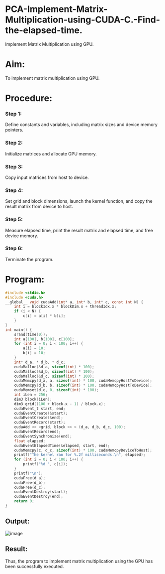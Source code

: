 # PCA-Implement-Matrix-Multiplication-using-CUDA-C.-Find-the-elapsed-time.
Implement Matrix Multiplication using GPU.

# Aim:
To implement matrix multiplication using GPU.

# Procedure:
### Step 1:
Define constants and variables, including matrix sizes and device memory pointers.

### Step 2:
Initialize matrices and allocate GPU memory.

### Step 3:
Copy input matrices from host to device.

### Step 4:
Set grid and block dimensions, launch the kernel function, and copy the result matrix from device to host.

### Step 5:
Measure elapsed time, print the result matrix and elapsed time, and free device memory.

### Step 6:
Terminate the program.

# Program:
``` c
#include <stdio.h>
#include <cuda.h>
__global__ void cudaAdd(int* a, int* b, int* c, const int N) {
    int i = blockIdx.x * blockDim.x + threadIdx.x;
    if (i < N) {
        c[i] = a[i] * b[i];
    }
}
int main() {
    srand(time(0));
    int a[100], b[100], c[100];
    for (int i = 0; i < 100; i++) {
        a[i] = 10;
        b[i] = 10;
    }
    int* d_a, * d_b, * d_c;
    cudaMalloc(&d_a, sizeof(int) * 100);
    cudaMalloc(&d_b, sizeof(int) * 100);
    cudaMalloc(&d_c, sizeof(int) * 100);
    cudaMemcpy(d_a, a, sizeof(int) * 100, cudaMemcpyHostToDevice);
    cudaMemcpy(d_b, b, sizeof(int) * 100, cudaMemcpyHostToDevice);
    cudaMemset(d_c, 0, sizeof(int) * 100);
    int iLen = 256;
    dim3 block(iLen);
    dim3 grid((100 + block.x - 1) / block.x);
    cudaEvent_t start, end;
    cudaEventCreate(&start);
    cudaEventCreate(&end);
    cudaEventRecord(start);
    cudaAdd << <grid, block >> > (d_a, d_b, d_c, 100);
    cudaEventRecord(end);
    cudaEventSynchronize(end);
    float elapsed;
    cudaEventElapsedTime(&elapsed, start, end);
    cudaMemcpy(c, d_c, sizeof(int) * 100, cudaMemcpyDeviceToHost);
    printf("The kernel ran for %.2f milliseconds.\n", elapsed);
    for (int i = 0; i < 100; i++) {
        printf("%d ", c[i]);
    }
    printf("\n");
    cudaFree(d_a);
    cudaFree(d_b);
    cudaFree(d_c);
    cudaEventDestroy(start);
    cudaEventDestroy(end);
    return 0;
}
```

## Output:
![image](https://github.com/Jayashreerao15/-PCA-Implement-Matrix-Multiplication-using-CUDA-C.-Find-the-elapsed-time./assets/74660507/ab4be174-cfcf-401a-9e8d-78e7a924a28b)

## Result:
Thus, the program to implement matrix multiplication using the GPU has been successfully executed.
